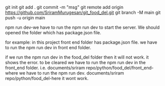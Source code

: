 git init
git add .
git commit -m "msg"
git remote add origin https://github.com/SriramMurugesan/git_food_del.git
git branch -M main
git push -u origin main


npm run dev-we have to run the npm run dev to start the server. We should opened the folder which has package.json file.

for example: in this project front end folder has package.json file. we have to run the npm run dev in front end folder.

if we run the npm run dev in the food_del folder then it will not work.
it shows the error.
to be cleared we have to run the npm run dev in the front_end folder.
i.e. documents/sriram repo/python/food_del/front_end-where we have to run the npm run dev.
     documents/sriram repo/python/food_del-here it wont work.

